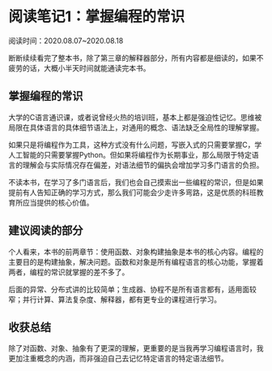 # 阅读笔记1：掌握编程的常识

阅读时间：2020.08.07~2020.08.18

断断续续看完了整本书，除了第三章的解释器部分，所有内容都是细读的，如果不疲劳的话，大概小半天时间就能通读完本书。

## 掌握编程的常识

大学的C语言通识课，或者说曾经火热的培训班，基本上都是强迫性记忆。思维被局限在具体语言的具体细节语法上，对通用的概念、语法缺乏全局性的理解掌握。

如果只是将编程作为工具，这种方式没有什么问题，写嵌入式的只需要掌握C，学人工智能的只需要掌握Python。但如果将编程作为长期事业，那么局限于特定语言的理解会与实际情况存在偏差，对语法细节的偏执会增加学习多门语言的负担。

不读本书，在学习了多门语言后，我们也会自己摸索出一些编程的常识，但是如果提前有人告知正确的学习方式，那么我们可能会少走许多弯路，这是优质的科班教育所应当提供的核心价值。

## 建议阅读的部分

个人看来，本书的前两章节：使用函数、对象构建抽象是本书的核心内容。编程的主要目的是构建抽象，解决问题。函数和对象是所有编程语言的核心功能，掌握着两者，编程的常识就掌握的差不多了。

后面的异常、分布式讲的比较简单；生成器、协程不是所有语言都有，适用面较窄；并行计算、算法复杂度、解释器，都有更专业的课程进行学习。

## 收获总结

除了对函数、对象、抽象有了更深的理解，更重要的是当我再学习编程语言时，我更加注重概念的内涵，而非强迫自己去记忆特定语言的特定语法细节。